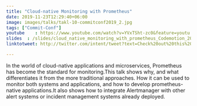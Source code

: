 ```yaml
---
title: "Cloud-native Monitoring with Prometheus"
date: 2019-11-23T12:29:40+06:00
image: images/talks/takl-10-commitconf2019_2.jpg
tags: ["Commit-Conf"]
youtube    : https://www.youtube.com/watch?v=YVxTSht-zc0&feature=youtu.be&t=10332
slides  : /slides/cloud_native_monitoring_with_prometheus_Codemotion_2019.pdf
linktotweet: http://twitter.com/intent/tweet?text=Check%20out%20this%20talk:%20“Cloud-native%20monitoring%20with%20Prometheus”%20by%20%40beatrizmrg%20%23PrometheusIO%20%23commitconf&url=https://www.youtube.com/watch?v=YVxTSht-zc0&feature=youtu.be&t=10332

---
```

In the world of cloud-native applications and microservices, Prometheus has become the standard for monitoring.This talk shows  why, and what differentiates it from the more traditional approaches. How it can be used to monitor both systems and applications, and how to develop prometheus-native applications.It also shows how to integrate Alertmanager with other alert systems or incident management systems already deployed.